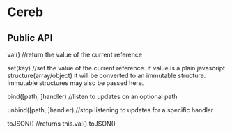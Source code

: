 Cereb
=====

Public API
----------

val() //return the value of the current reference

set(key) //set the value of the current reference. if value is a plain javascript structure(array/object) it will be converted to an immutable structure.  Immutable structures may also be passed here.

bind([path, ]handler) //listen to updates on an optional path

unbind([path, ]handler) //stop listening to updates for a specific handler

toJSON() //returns this.val().toJSON()
